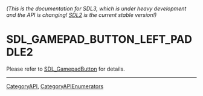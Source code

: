 ###### (This is the documentation for SDL3, which is under heavy development and the API is changing! [SDL2](https://wiki.libsdl.org/SDL2/) is the current stable version!)
# SDL_GAMEPAD_BUTTON_LEFT_PADDLE2

Please refer to [SDL_GamepadButton](SDL_GamepadButton) for details.

----
[CategoryAPI](CategoryAPI), [CategoryAPIEnumerators](CategoryAPIEnumerators)

